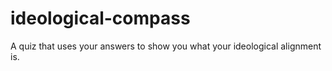# ideological-compass
A quiz that uses your answers to show you what your ideological alignment is.

